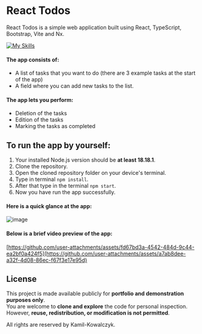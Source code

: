 # React Todos

React Todos is a simple web application built using 
React, TypeScript, Bootstrap, Vite and Nx. 

[![My Skills](https://skillicons.dev/icons?i=react,ts,bootstrap,vite)](https://skillicons.dev)

#### The app consists of:
- A list of tasks that you want to do (there are 3 example tasks at the start of the app) 
- A field where you can add new tasks to the list.
  
#### The app lets you perform: 
- Deletion of the tasks 
- Edition of the tasks
- Marking the tasks as completed

## To run the app by yourself:

1. Your installed Node.js version should be **at least 18.18.1**.
2. Clone the repository.
3. Open the cloned repository folder on your device's terminal.
4. Type in terminal ```npm install```.
5. After that type in the terminal ```npm start```.
6. Now you have run the app successfully.

#### Here is a quick glance at the app:

![image](https://github.com/user-attachments/assets/f545d2de-82e9-48bc-944b-df4399865834)

#### Below is a brief video preview of the app:

[https://github.com/user-attachments/assets/fd67bd3a-4542-484d-9c44-ea2bf0a424f5](https://github.com/user-attachments/assets/a7ab8dee-a32f-4d08-86ec-f67f3e17e95d)

## License

This project is made available publicly for **portfolio and demonstration purposes only**.  
You are welcome to **clone and explore** the code for personal inspection.  
However, **reuse, redistribution, or modification is not permitted**.

All rights are reserved by Kamil-Kowalczyk.
